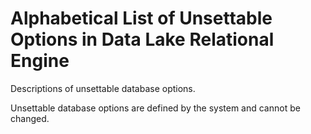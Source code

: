 <!-- loioc32af44041744ea5ac3b05ffaca70766 -->

# Alphabetical List of Unsettable Options in Data Lake Relational Engine

Descriptions of unsettable database options.

Unsettable database options are defined by the system and cannot be changed.

